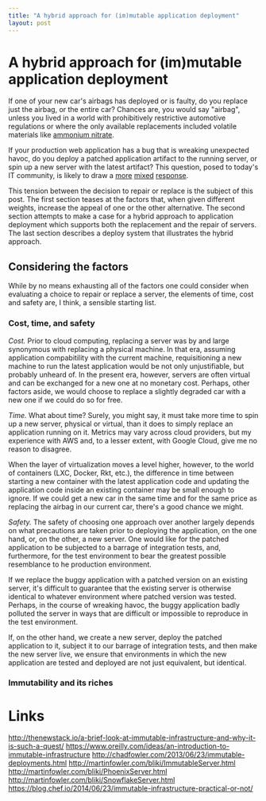 ```yaml
---
title: "A hybrid approach for (im)mutable application deployment"
layout: post
---
```


# A hybrid approach for (im)mutable application deployment

If one of your new car's airbags has deployed or is faulty,
do you replace just the airbag, or the entire car? Chances are,
you would say "airbag", unless you lived in a world with
prohibitively restrictive automotive regulations or where
the only available replacements included volatile materials like
[ammonium nitrate](http://www.nytimes.com/2016/08/27/business/takata-airbag-recall-crisis.html).

If your production web application has a bug that is wreaking
unexpected havoc, do you deploy a patched application artifact
to the running server, or spin up a new server with the latest
artifact? This question, posed to today's IT community, is
likely to draw a
[more](https://highops.com/insights/immutable-infrastructure-hangout-recordings/)
[mixed](https://blog.chef.io/2014/06/23/immutable-infrastructure-practical-or-not/)
[response](https://blog.codeship.com/immutable-infrastructure/).

This tension between the decision to repair or replace is the
subject of this post. The first section teases at the factors
that, when given different weights, increase the appeal of one 
or the other alternative. The second section attempts to make
a case for a hybrid approach to application deployment which
supports both the replacement and the repair of servers.
The last section describes a deploy system that illustrates
the hybrid approach.

## Considering the factors

While by no means exhausting all of the factors one could
consider when evaluating a choice to repair or replace a
server, the elements of time, cost and safety are, I think,
a sensible starting list.

### Cost, time, and safety

*Cost.*
Prior to cloud computing, replacing a server was by and large 
synonymous with replacing a physical machine. In that era,
assuming application compabitility with the current machine,
requisitioning a new machine to run the latest application would
be not only unjustifiable, but probably unheard of. In the
present era, however, servers are often virtual and can be
exchanged for a new one at no monetary cost. Perhaps, other
factors aside, we would choose to replace a slightly degraded car
with a new one if we could do so for free.

*Time.*
What about time? Surely, you might say, it must take more
time to spin up a new server, physical or virtual, than it does to
simply replace an application running on it. Metrics may vary
across cloud providers, but my experience with AWS and, to a
lesser extent, with Google Cloud, give me no reason to disagree.

When the layer of virtualization moves a level higher, however,
to the world of containers (LXC, Docker, Rkt, etc.), the difference
in time between starting a new container with the latest application
code and updating the application code inside an existing container
may be small enough to ignore. If we could get a new car in the
same time and for the same price as replacing the airbag in our
current car, there's a good chance we might.

*Safety.*
The safety of choosing one approach over another largely depends on
what precautions are taken prior to deploying the application, on
the one hand, or, on the other, a new server. One would like for the
patched application to be subjected to a barrage of integration
tests, and, furthermore, for the test environment to bear the greatest
possible resemblance to he production environment.

If we replace the buggy application with a patched version on an
existing server, it's difficult to guarantee that the existing
server is otherwise identical to whatever environment where
patched version was tested. Perhaps, in the course of wreaking
havoc, the buggy application badly polluted the server
in ways that are difficult or impossible to reproduce in the test
environment.

If, on the other hand, we create a new server, deploy the
patched application to it, subject it to our barrage of integration
tests, and then make the new server live, we ensure that environments
in which the new application are tested and deployed are not just
equivalent, but identical.

### Immutability and its riches

# Links

http://thenewstack.io/a-brief-look-at-immutable-infrastructure-and-why-it-is-such-a-quest/
https://www.oreilly.com/ideas/an-introduction-to-immutable-infrastructure
http://chadfowler.com/2013/06/23/immutable-deployments.html
http://martinfowler.com/bliki/ImmutableServer.html
http://martinfowler.com/bliki/PhoenixServer.html
http://martinfowler.com/bliki/SnowflakeServer.html
https://blog.chef.io/2014/06/23/immutable-infrastructure-practical-or-not/
